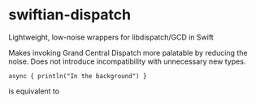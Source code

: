 # swiftian-dispatch
Lightweight, low-noise wrappers for libdispatch/GCD in Swift

Makes invoking Grand Central Dispatch more palatable by reducing the noise.
Does not introduce incompatibility with unnecessary new types.

```
async { println("In the background") }
```

is equivalent to 